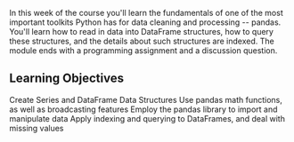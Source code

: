 In this week of the course you'll learn the fundamentals of one of the most important toolkits Python has for data cleaning and processing -- pandas. You'll learn how to read in data into DataFrame structures, how to query these structures, and the details about such structures are indexed. The module ends with a programming assignment and a discussion question.

## Learning Objectives
Create Series and DataFrame Data Structures
Use pandas math functions, as well as broadcasting features
Employ the pandas library to import and manipulate data
Apply indexing and querying to DataFrames, and deal with missing values
